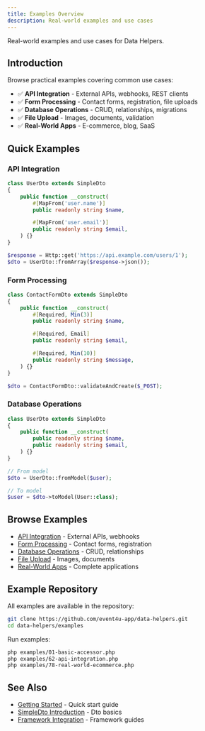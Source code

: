 ```yaml
---
title: Examples Overview
description: Real-world examples and use cases
---
```


Real-world examples and use cases for Data Helpers.

## Introduction

Browse practical examples covering common use cases:

- ✅ **API Integration** - External APIs, webhooks, REST clients
- ✅ **Form Processing** - Contact forms, registration, file uploads
- ✅ **Database Operations** - CRUD, relationships, migrations
- ✅ **File Upload** - Images, documents, validation
- ✅ **Real-World Apps** - E-commerce, blog, SaaS

## Quick Examples

### API Integration

```php
class UserDto extends SimpleDto
{
    public function __construct(
        #[MapFrom('user.name')]
        public readonly string $name,

        #[MapFrom('user.email')]
        public readonly string $email,
    ) {}
}

$response = Http::get('https://api.example.com/users/1');
$dto = UserDto::fromArray($response->json());
```

### Form Processing

```php
class ContactFormDto extends SimpleDto
{
    public function __construct(
        #[Required, Min(3)]
        public readonly string $name,

        #[Required, Email]
        public readonly string $email,

        #[Required, Min(10)]
        public readonly string $message,
    ) {}
}

$dto = ContactFormDto::validateAndCreate($_POST);
```

### Database Operations

```php
class UserDto extends SimpleDto
{
    public function __construct(
        public readonly string $name,
        public readonly string $email,
    ) {}
}

// From model
$dto = UserDto::fromModel($user);

// To model
$user = $dto->toModel(User::class);
```

## Browse Examples

- [API Integration](/examples/api-integration/) - External APIs, webhooks
- [Form Processing](/examples/form-processing/) - Contact forms, registration
- [Database Operations](/examples/database-operations/) - CRUD, relationships
- [File Upload](/examples/file-upload/) - Images, documents
- [Real-World Apps](/examples/real-world/) - Complete applications

## Example Repository

All examples are available in the repository:

```bash
git clone https://github.com/event4u-app/data-helpers.git
cd data-helpers/examples
```

Run examples:

```bash
php examples/01-basic-accessor.php
php examples/62-api-integration.php
php examples/78-real-world-ecommerce.php
```

## See Also

- [Getting Started](/getting-started/quick-start/) - Quick start guide
- [SimpleDto Introduction](/simple-dto/introduction/) - Dto basics
- [Framework Integration](/framework-integration/overview/) - Framework guides
